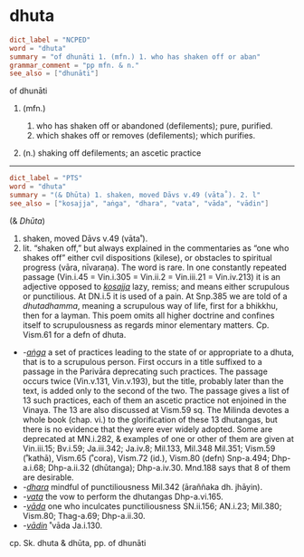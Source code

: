 # dhuta

``` toml
dict_label = "NCPED"
word = "dhuta"
summary = "of dhunāti 1. (mfn.) 1. who has shaken off or aban"
grammar_comment = "pp mfn. & n."
see_also = ["dhunāti"]
```

of dhunāti

1. (mfn.)
   1. who has shaken off or abandoned (defilements); pure, purified.
   2. which shakes off or removes (defilements); which purifies.

2. (n.) shaking off defilements; an ascetic practice

--------------------

``` toml
dict_label = "PTS"
word = "dhuta"
summary = "(& Dhūta) 1. shaken, moved Dāvs v.49 (vāta˚). 2. l"
see_also = ["kosajja", "aṅga", "dhara", "vata", "vāda", "vādin"]
```

(& *Dhūta*)

1. shaken, moved Dāvs v.49 (vāta˚).
2. lit. “shaken off,” but always explained in the commentaries as “one who shakes off” either cvil dispositions (kilese), or obstacles to spiritual progress (vāra, nīvaraṇa). The word is rare. In one constantly repeated passage (Vin.i.45 = Vin.i.305 = Vin.ii.2 = Vin.iii.21 = Vin.iv.213) it is an adjective opposed to *[kosajja](kosajja.md)* lazy, remiss; and means either scrupulous or punctilious. At DN.i.5 it is used of a pain. At Snp.385 we are told of a *dhutadhamma*, meaning a scrupulous way of life, first for a bhikkhu, then for a layman. This poem omits all higher doctrine and confines itself to scrupulousness as regards minor elementary matters. Cp. Vism.61 for a defn of dhuta.

* *\-[aṅga](aṅga.md)* a set of practices leading to the state of or appropriate to a dhuta, that is to a scrupulous person. First occurs in a title suffixed to a passage in the Parivāra deprecating such practices. The passage occurs twice (Vin.v.131, Vin.v.193), but the title, probably later than the text, is added only to the second of the two. The passage gives a list of 13 such practices, each of them an ascetic practice not enjoined in the Vinaya. The 13 are also discussed at Vism.59 sq. The Milinda devotes a whole book (chap. vi.) to the glorification of these 13 dhutangas, but there is no evidence that they were ever widely adopted. Some are deprecated at MN.i.282, & examples of one or other of them are given at Vin.iii.15; Bv.i.59; Ja.iii.342; Ja.iv.8; Mil.133, Mil.348 Mil.351; Vism.59 (˚kathā), Vism.65 (˚cora), Vism.72 (id.), Vism.80 (defn) Snp\-a.494; Dhp\-a.i.68; Dhp\-a.ii.32 (dhūtanga); Dhp\-a.iv.30. Mnd.188 says that 8 of them are desirable.
* *\-[dhara](dhara.md)* mindful of punctiliousness Mil.342 (āraññaka dh. jhāyin).
* *\-[vata](vata.md)* the vow to perform the dhutangas Dhp\-a.vi.165.
* *\-[vāda](vāda.md)* one who inculcates punctiliousness SN.ii.156; AN.i.23; Mil.380; Vism.80; Thag\-a.69; Dhp\-a.ii.30.
* *\-[vādin](vādin.md)* ˚vāda Ja.i.130.

cp. Sk. dhuta & dhūta, pp. of dhunāti

